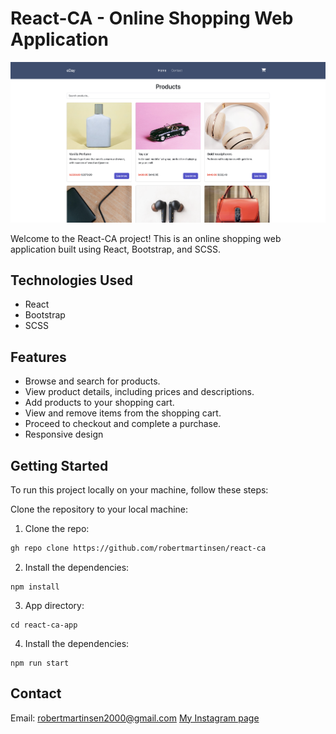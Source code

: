 # React-CA - Online Shopping Web Application

![Alt text](/README.png)

Welcome to the React-CA project! This is an online shopping web application built using React, Bootstrap, and SCSS.

## Technologies Used

- React
- Bootstrap
- SCSS

## Features

- Browse and search for products.
- View product details, including prices and descriptions.
- Add products to your shopping cart.
- View and remove items from the shopping cart.
- Proceed to checkout and complete a purchase.
- Responsive design

## Getting Started

To run this project locally on your machine, follow these steps:

Clone the repository to your local machine:

1. Clone the repo:

```bash
gh repo clone https://github.com/robertmartinsen/react-ca
```

2. Install the dependencies:

```
npm install
```

3. App directory:

```
cd react-ca-app
```

4. Install the dependencies:

```
npm run start
```

## Contact

Email: robertmartinsen2000@gmail.com
[My Instagram page](www.instagram.com/robertmartinsen_)
